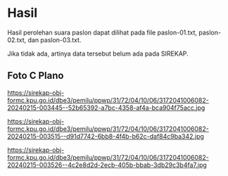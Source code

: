 # Hasil

Hasil perolehan suara paslon dapat dilihat pada file paslon-01.txt, paslon-02.txt, dan paslon-03.txt.

Jika tidak ada, artinya data tersebut belum ada pada SIREKAP.

## Foto C Plano

https://sirekap-obj-formc.kpu.go.id/dbe3/pemilu/ppwp/31/72/04/10/06/3172041006082-20240215-003445--52b65392-a7bc-4358-af4a-bca904f75acc.jpg

https://sirekap-obj-formc.kpu.go.id/dbe3/pemilu/ppwp/31/72/04/10/06/3172041006082-20240215-003515--d91d7742-6bb8-4f4b-b62c-daf84c9ba342.jpg

https://sirekap-obj-formc.kpu.go.id/dbe3/pemilu/ppwp/31/72/04/10/06/3172041006082-20240215-003526--4c2e8d2d-2ecb-405b-bbab-3db29c3b4fa7.jpg
